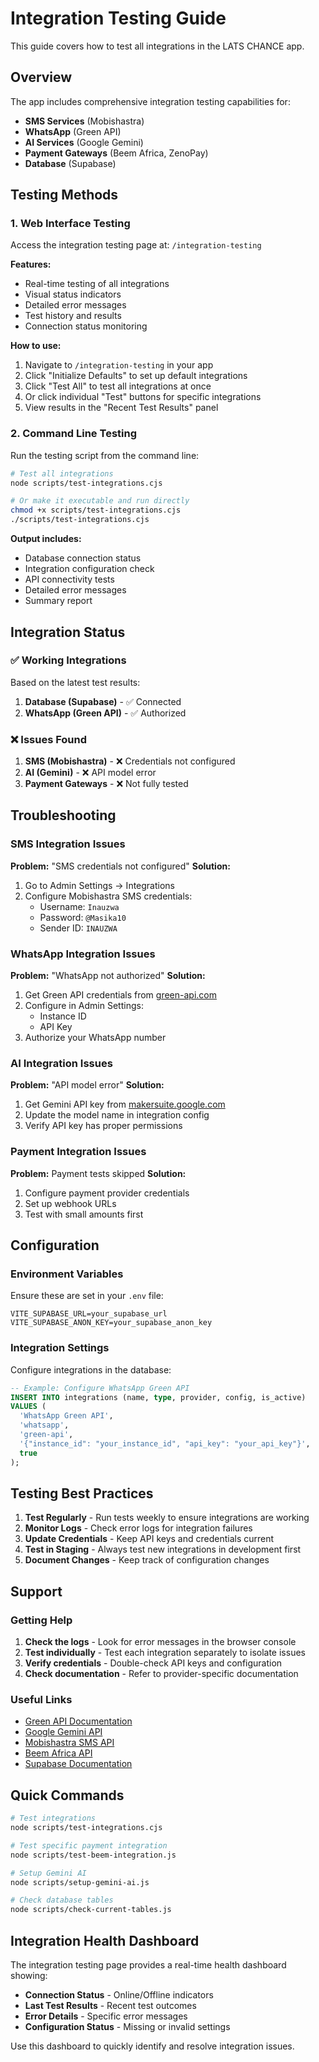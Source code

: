 # Integration Testing Guide

This guide covers how to test all integrations in the LATS CHANCE app.

## Overview

The app includes comprehensive integration testing capabilities for:
- **SMS Services** (Mobishastra)
- **WhatsApp** (Green API)
- **AI Services** (Google Gemini)
- **Payment Gateways** (Beem Africa, ZenoPay)
- **Database** (Supabase)

## Testing Methods

### 1. Web Interface Testing

Access the integration testing page at: `/integration-testing`

**Features:**
- Real-time testing of all integrations
- Visual status indicators
- Detailed error messages
- Test history and results
- Connection status monitoring

**How to use:**
1. Navigate to `/integration-testing` in your app
2. Click "Initialize Defaults" to set up default integrations
3. Click "Test All" to test all integrations at once
4. Or click individual "Test" buttons for specific integrations
5. View results in the "Recent Test Results" panel

### 2. Command Line Testing

Run the testing script from the command line:

```bash
# Test all integrations
node scripts/test-integrations.cjs

# Or make it executable and run directly
chmod +x scripts/test-integrations.cjs
./scripts/test-integrations.cjs
```

**Output includes:**
- Database connection status
- Integration configuration check
- API connectivity tests
- Detailed error messages
- Summary report

## Integration Status

### ✅ Working Integrations

Based on the latest test results:

1. **Database (Supabase)** - ✅ Connected
2. **WhatsApp (Green API)** - ✅ Authorized

### ❌ Issues Found

1. **SMS (Mobishastra)** - ❌ Credentials not configured
2. **AI (Gemini)** - ❌ API model error
3. **Payment Gateways** - ❌ Not fully tested

## Troubleshooting

### SMS Integration Issues

**Problem:** "SMS credentials not configured"
**Solution:**
1. Go to Admin Settings → Integrations
2. Configure Mobishastra SMS credentials:
   - Username: `Inauzwa`
   - Password: `@Masika10`
   - Sender ID: `INAUZWA`

### WhatsApp Integration Issues

**Problem:** "WhatsApp not authorized"
**Solution:**
1. Get Green API credentials from [green-api.com](https://green-api.com)
2. Configure in Admin Settings:
   - Instance ID
   - API Key
3. Authorize your WhatsApp number

### AI Integration Issues

**Problem:** "API model error"
**Solution:**
1. Get Gemini API key from [makersuite.google.com](https://makersuite.google.com/app/apikey)
2. Update the model name in integration config
3. Verify API key has proper permissions

### Payment Integration Issues

**Problem:** Payment tests skipped
**Solution:**
1. Configure payment provider credentials
2. Set up webhook URLs
3. Test with small amounts first

## Configuration

### Environment Variables

Ensure these are set in your `.env` file:

```env
VITE_SUPABASE_URL=your_supabase_url
VITE_SUPABASE_ANON_KEY=your_supabase_anon_key
```

### Integration Settings

Configure integrations in the database:

```sql
-- Example: Configure WhatsApp Green API
INSERT INTO integrations (name, type, provider, config, is_active)
VALUES (
  'WhatsApp Green API',
  'whatsapp',
  'green-api',
  '{"instance_id": "your_instance_id", "api_key": "your_api_key"}',
  true
);
```

## Testing Best Practices

1. **Test Regularly** - Run tests weekly to ensure integrations are working
2. **Monitor Logs** - Check error logs for integration failures
3. **Update Credentials** - Keep API keys and credentials current
4. **Test in Staging** - Always test new integrations in development first
5. **Document Changes** - Keep track of configuration changes

## Support

### Getting Help

1. **Check the logs** - Look for error messages in the browser console
2. **Test individually** - Test each integration separately to isolate issues
3. **Verify credentials** - Double-check API keys and configuration
4. **Check documentation** - Refer to provider-specific documentation

### Useful Links

- [Green API Documentation](https://green-api.com/docs/)
- [Google Gemini API](https://ai.google.dev/docs)
- [Mobishastra SMS API](https://mshastra.com/)
- [Beem Africa API](https://docs.beem.africa/)
- [Supabase Documentation](https://supabase.com/docs)

## Quick Commands

```bash
# Test integrations
node scripts/test-integrations.cjs

# Test specific payment integration
node scripts/test-beem-integration.js

# Setup Gemini AI
node scripts/setup-gemini-ai.js

# Check database tables
node scripts/check-current-tables.js
```

## Integration Health Dashboard

The integration testing page provides a real-time health dashboard showing:

- **Connection Status** - Online/Offline indicators
- **Last Test Results** - Recent test outcomes
- **Error Details** - Specific error messages
- **Configuration Status** - Missing or invalid settings

Use this dashboard to quickly identify and resolve integration issues.
